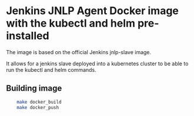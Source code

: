 # Jenkins JNLP Agent Docker image with the kubectl and helm pre-installed
  
The image is based on the official Jenkins jnlp-slave image. 
  
It allows for a jenkins slave deployed into a kubernetes cluster to be able to run the kubectl and helm commands.
  
## Building image
  
```bash
    make docker_build
    make docker_push
```